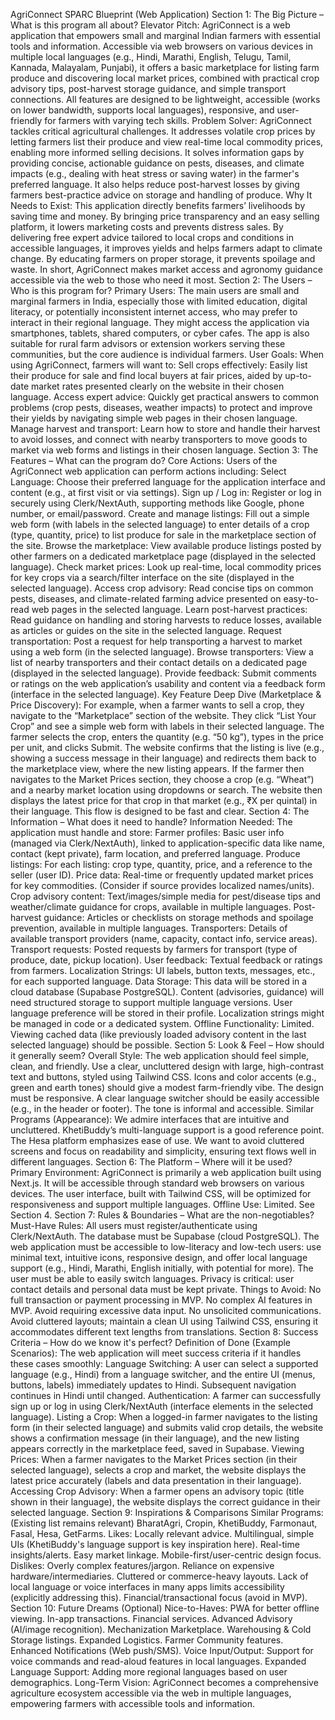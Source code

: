 AgriConnect SPARC Blueprint (Web Application)
Section 1: The Big Picture – What is this program all about?
Elevator Pitch: AgriConnect is a web application that empowers small and marginal Indian farmers with essential tools and information. Accessible via web browsers on various devices in multiple local languages (e.g., Hindi, Marathi, English, Telugu, Tamil, Kannada, Malayalam, Punjabi), it offers a basic marketplace for listing farm produce and discovering local market prices, combined with practical crop advisory tips, post-harvest storage guidance, and simple transport connections. All features are designed to be lightweight, accessible (works on lower bandwidth, supports local languages), responsive, and user-friendly for farmers with varying tech skills.
Problem Solver: AgriConnect tackles critical agricultural challenges. It addresses volatile crop prices by letting farmers list their produce and view real-time local commodity prices, enabling more informed selling decisions. It solves information gaps by providing concise, actionable guidance on pests, diseases, and climate impacts (e.g., dealing with heat stress or saving water) in the farmer's preferred language. It also helps reduce post-harvest losses by giving farmers best-practice advice on storage and handling of produce.
Why It Needs to Exist: This application directly benefits farmers’ livelihoods by saving time and money. By bringing price transparency and an easy selling platform, it lowers marketing costs and prevents distress sales. By delivering free expert advice tailored to local crops and conditions in accessible languages, it improves yields and helps farmers adapt to climate change. By educating farmers on proper storage, it prevents spoilage and waste. In short, AgriConnect makes market access and agronomy guidance accessible via the web to those who need it most.
Section 2: The Users – Who is this program for?
Primary Users: The main users are small and marginal farmers in India, especially those with limited education, digital literacy, or potentially inconsistent internet access, who may prefer to interact in their regional language. They might access the application via smartphones, tablets, shared computers, or cyber cafes. The app is also suitable for rural farm advisors or extension workers serving these communities, but the core audience is individual farmers.
User Goals: When using AgriConnect, farmers will want to:
Sell crops effectively: Easily list their produce for sale and find local buyers at fair prices, aided by up-to-date market rates presented clearly on the website in their chosen language.
Access expert advice: Quickly get practical answers to common problems (crop pests, diseases, weather impacts) to protect and improve their yields by navigating simple web pages in their chosen language.
Manage harvest and transport: Learn how to store and handle their harvest to avoid losses, and connect with nearby transporters to move goods to market via web forms and listings in their chosen language.
Section 3: The Features – What can the program do?
Core Actions: Users of the AgriConnect web application can perform actions including:
Select Language: Choose their preferred language for the application interface and content (e.g., at first visit or via settings).
Sign up / Log in: Register or log in securely using Clerk/NextAuth, supporting methods like Google, phone number, or email/password.
Create and manage listings: Fill out a simple web form (with labels in the selected language) to enter details of a crop (type, quantity, price) to list produce for sale in the marketplace section of the site.
Browse the marketplace: View available produce listings posted by other farmers on a dedicated marketplace page (displayed in the selected language).
Check market prices: Look up real-time, local commodity prices for key crops via a search/filter interface on the site (displayed in the selected language).
Access crop advisory: Read concise tips on common pests, diseases, and climate-related farming advice presented on easy-to-read web pages in the selected language.
Learn post-harvest practices: Read guidance on handling and storing harvests to reduce losses, available as articles or guides on the site in the selected language.
Request transportation: Post a request for help transporting a harvest to market using a web form (in the selected language).
Browse transporters: View a list of nearby transporters and their contact details on a dedicated page (displayed in the selected language).
Provide feedback: Submit comments or ratings on the web application’s usability and content via a feedback form (interface in the selected language).
Key Feature Deep Dive (Marketplace & Price Discovery): For example, when a farmer wants to sell a crop, they navigate to the “Marketplace” section of the website. They click “List Your Crop” and see a simple web form with labels in their selected language. The farmer selects the crop, enters the quantity (e.g. “50 kg”), types in the price per unit, and clicks Submit. The website confirms that the listing is live (e.g., showing a success message in their language) and redirects them back to the marketplace view, where the new listing appears. If the farmer then navigates to the Market Prices section, they choose a crop (e.g. “Wheat”) and a nearby market location using dropdowns or search. The website then displays the latest price for that crop in that market (e.g., ₹X per quintal) in their language. This flow is designed to be fast and clear.
Section 4: The Information – What does it need to handle?
Information Needed: The application must handle and store:
Farmer profiles: Basic user info (managed via Clerk/NextAuth), linked to application-specific data like name, contact (kept private), farm location, and preferred language.
Produce listings: For each listing: crop type, quantity, price, and a reference to the seller (user ID).
Price data: Real-time or frequently updated market prices for key commodities. (Consider if source provides localized names/units).
Crop advisory content: Text/images/simple media for pest/disease tips and weather/climate guidance for crops, available in multiple languages.
Post-harvest guidance: Articles or checklists on storage methods and spoilage prevention, available in multiple languages.
Transporters: Details of available transport providers (name, capacity, contact info, service areas).
Transport requests: Posted requests by farmers for transport (type of produce, date, pickup location).
User feedback: Textual feedback or ratings from farmers.
Localization Strings: UI labels, button texts, messages, etc., for each supported language.
Data Storage: This data will be stored in a cloud database (Supabase PostgreSQL). Content (advisories, guidance) will need structured storage to support multiple language versions. User language preference will be stored in their profile. Localization strings might be managed in code or a dedicated system.
Offline Functionality: Limited. Viewing cached data (like previously loaded advisory content in the last selected language) should be possible.
Section 5: Look & Feel – How should it generally seem?
Overall Style: The web application should feel simple, clean, and friendly. Use a clear, uncluttered design with large, high-contrast text and buttons, styled using Tailwind CSS. Icons and color accents (e.g., green and earth tones) should give a modest farm-friendly vibe. The design must be responsive. A clear language switcher should be easily accessible (e.g., in the header or footer). The tone is informal and accessible.
Similar Programs (Appearance): We admire interfaces that are intuitive and uncluttered. KhetiBuddy’s multi-language support is a good reference point. The Hesa platform emphasizes ease of use. We want to avoid cluttered screens and focus on readability and simplicity, ensuring text flows well in different languages.
Section 6: The Platform – Where will it be used?
Primary Environment: AgriConnect is primarily a web application built using Next.js. It will be accessible through standard web browsers on various devices. The user interface, built with Tailwind CSS, will be optimized for responsiveness and support multiple languages.
Offline Use: Limited. See Section 4.
Section 7: Rules & Boundaries – What are the non-negotiables?
Must-Have Rules:
All users must register/authenticate using Clerk/NextAuth.
The database must be Supabase (cloud PostgreSQL).
The web application must be accessible to low-literacy and low-tech users: use minimal text, intuitive icons, responsive design, and offer local language support (e.g., Hindi, Marathi, English initially, with potential for more). The user must be able to easily switch languages.
Privacy is critical: user contact details and personal data must be kept private.
Things to Avoid:
No full transaction or payment processing in MVP.
No complex AI features in MVP.
Avoid requiring excessive data input.
No unsolicited communications.
Avoid cluttered layouts; maintain a clean UI using Tailwind CSS, ensuring it accommodates different text lengths from translations.
Section 8: Success Criteria – How do we know it's perfect?
Definition of Done (Example Scenarios): The web application will meet success criteria if it handles these cases smoothly:
Language Switching: A user can select a supported language (e.g., Hindi) from a language switcher, and the entire UI (menus, buttons, labels) immediately updates to Hindi. Subsequent navigation continues in Hindi until changed.
Authentication: A farmer can successfully sign up or log in using Clerk/NextAuth (interface elements in the selected language).
Listing a Crop: When a logged-in farmer navigates to the listing form (in their selected language) and submits valid crop details, the website shows a confirmation message (in their language), and the new listing appears correctly in the marketplace feed, saved in Supabase.
Viewing Prices: When a farmer navigates to the Market Prices section (in their selected language), selects a crop and market, the website displays the latest price accurately (labels and data presentation in their language).
Accessing Crop Advisory: When a farmer opens an advisory topic (title shown in their language), the website displays the correct guidance in their selected language.
Section 9: Inspirations & Comparisons
Similar Programs: (Existing list remains relevant)
BharatAgri, Cropin, KhetiBuddy, Farmonaut, Fasal, Hesa, GetFarms.
Likes:
Locally relevant advice.
Multilingual, simple UIs (KhetiBuddy's language support is key inspiration here).
Real-time insights/alerts.
Easy market linkage.
Mobile-first/user-centric design focus.
Dislikes:
Overly complex features/jargon.
Reliance on expensive hardware/intermediaries.
Cluttered or commerce-heavy layouts.
Lack of local language or voice interfaces in many apps limits accessibility (explicitly addressing this).
Financial/transactional focus (avoid in MVP).
Section 10: Future Dreams (Optional)
Nice-to-Haves:
PWA for better offline viewing.
In-app transactions.
Financial services.
Advanced Advisory (AI/image recognition).
Mechanization Marketplace.
Warehousing & Cold Storage listings.
Expanded Logistics.
Farmer Community features.
Enhanced Notifications (Web push/SMS).
Voice Input/Output: Support for voice commands and read-aloud features in local languages.
Expanded Language Support: Adding more regional languages based on user demographics.
Long-Term Vision: AgriConnect becomes a comprehensive agriculture ecosystem accessible via the web in multiple languages, empowering farmers with accessible tools and information.
